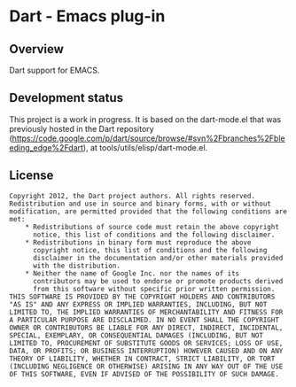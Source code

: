 # Dart - Emacs plug-in

## Overview

Dart support for EMACS.

## Development status

This project is a work in progress.  It is based on the dart-mode.el
that was previously hosted in the Dart repository
(https://code.google.com/p/dart/source/browse/#svn%2Fbranches%2Fbleeding_edge%2Fdart),
at tools/utils/elisp/dart-mode.el.

## License

    Copyright 2012, the Dart project authors. All rights reserved.
    Redistribution and use in source and binary forms, with or without
    modification, are permitted provided that the following conditions are
    met:
        * Redistributions of source code must retain the above copyright
          notice, this list of conditions and the following disclaimer.
        * Redistributions in binary form must reproduce the above
          copyright notice, this list of conditions and the following
          disclaimer in the documentation and/or other materials provided
          with the distribution.
        * Neither the name of Google Inc. nor the names of its
          contributors may be used to endorse or promote products derived
          from this software without specific prior written permission.
    THIS SOFTWARE IS PROVIDED BY THE COPYRIGHT HOLDERS AND CONTRIBUTORS
    "AS IS" AND ANY EXPRESS OR IMPLIED WARRANTIES, INCLUDING, BUT NOT
    LIMITED TO, THE IMPLIED WARRANTIES OF MERCHANTABILITY AND FITNESS FOR
    A PARTICULAR PURPOSE ARE DISCLAIMED. IN NO EVENT SHALL THE COPYRIGHT
    OWNER OR CONTRIBUTORS BE LIABLE FOR ANY DIRECT, INDIRECT, INCIDENTAL,
    SPECIAL, EXEMPLARY, OR CONSEQUENTIAL DAMAGES (INCLUDING, BUT NOT
    LIMITED TO, PROCUREMENT OF SUBSTITUTE GOODS OR SERVICES; LOSS OF USE,
    DATA, OR PROFITS; OR BUSINESS INTERRUPTION) HOWEVER CAUSED AND ON ANY
    THEORY OF LIABILITY, WHETHER IN CONTRACT, STRICT LIABILITY, OR TORT
    (INCLUDING NEGLIGENCE OR OTHERWISE) ARISING IN ANY WAY OUT OF THE USE
    OF THIS SOFTWARE, EVEN IF ADVISED OF THE POSSIBILITY OF SUCH DAMAGE.

